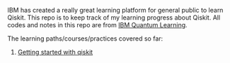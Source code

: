 IBM has created a really great learning platform for general public to learn Qiskit. 
This repo is to keep track of my learning progress about Qiskit. All codes and notes in this repo are from [IBM Quantum Learning](https://learning.quantum.ibm.com). 

The learning paths/courses/practices covered so far:
1. [Getting started with qiskit](https://learning.quantum.ibm.com/learning-path/getting-started-with-qiskit)
